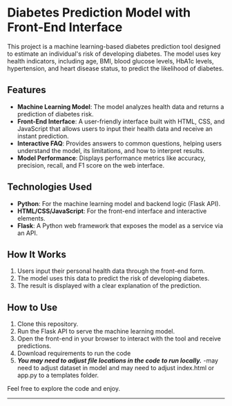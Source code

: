 # Diabetes Prediction Model with Front-End Interface

This project is a machine learning-based diabetes prediction tool designed to estimate an individual's risk of developing diabetes. The model uses key health indicators, including age, BMI, blood glucose levels, HbA1c levels, hypertension, and heart disease status, to predict the likelihood of diabetes.

## Features
- **Machine Learning Model**: The model analyzes health data and returns a prediction of diabetes risk.
- **Front-End Interface**: A user-friendly interface built with HTML, CSS, and JavaScript that allows users to input their health data and receive an instant prediction.
- **Interactive FAQ**: Provides answers to common questions, helping users understand the model, its limitations, and how to interpret results.
- **Model Performance**: Displays performance metrics like accuracy, precision, recall, and F1 score on the web interface.

## Technologies Used
- **Python**: For the machine learning model and backend logic (Flask API).
- **HTML/CSS/JavaScript**: For the front-end interface and interactive elements.
- **Flask**: A Python web framework that exposes the model as a service via an API.

## How It Works
1. Users input their personal health data through the front-end form.
2. The model uses this data to predict the risk of developing diabetes.
3. The result is displayed with a clear explanation of the prediction.

## How to Use
1. Clone this repository.
2. Run the Flask API to serve the machine learning model.
3. Open the front-end in your browser to interact with the tool and receive predictions.
4. Download requirements to run the code
5. ***You may need to adjust file locations in the code to run locally.***
   -may need to adjust dataset in model and may need to adjust index.html or app.py to a templates folder.

Feel free to explore the code and enjoy.

---
